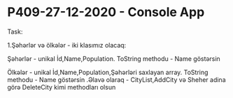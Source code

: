 # P409-27-12-2020 - Console App

Task:

1.Şəhərlər və ölkələr - iki klasımız olacaq:

Şəhərlər - unikal İd,Name,Population. ToString methodu - Name göstərsin

Ölkələr - unikal İd,Name,Population,Şəhərləri saxlayan array. ToString methodu - Name göstərsin .Əlavə olaraq - CityList,AddCity və Sheher adina görə DeleteCity kimi methodları olsun
